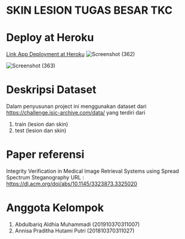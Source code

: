 # SKIN LESION TUGAS BESAR TKC

# Deploy at Heroku
[Link App Deployment at Heroku](https://cbir-project-for-xray-261-235.herokuapp.com/)
![Screenshot (362)](https://user-images.githubusercontent.com/64590037/148588685-4a901600-4ee8-4011-913b-942949b35131.png)

![Screenshot (363)](https://user-images.githubusercontent.com/64590037/148590016-253feae4-78c0-4715-acbc-4ae12d513ca6.png)

# Deskripsi Dataset 
Dalam penyusunan project ini menggunakan dataset dari https://challenge.isic-archive.com/data/ 
yang terdiri dari
1. train (lesion dan skin)
2. test (lesion dan skin)

# Paper referensi
Integrity Verification in Medical Image Retrieval Systems using Spread Spectrum Steganography
URL : https://dl.acm.org/doi/abs/10.1145/3323873.3325020

# Anggota Kelompok
1. Abdulbariq Aldhia Muhammadi (201910370311007)
2. Annisa Praditha Hutami Putri (201810370311027)
